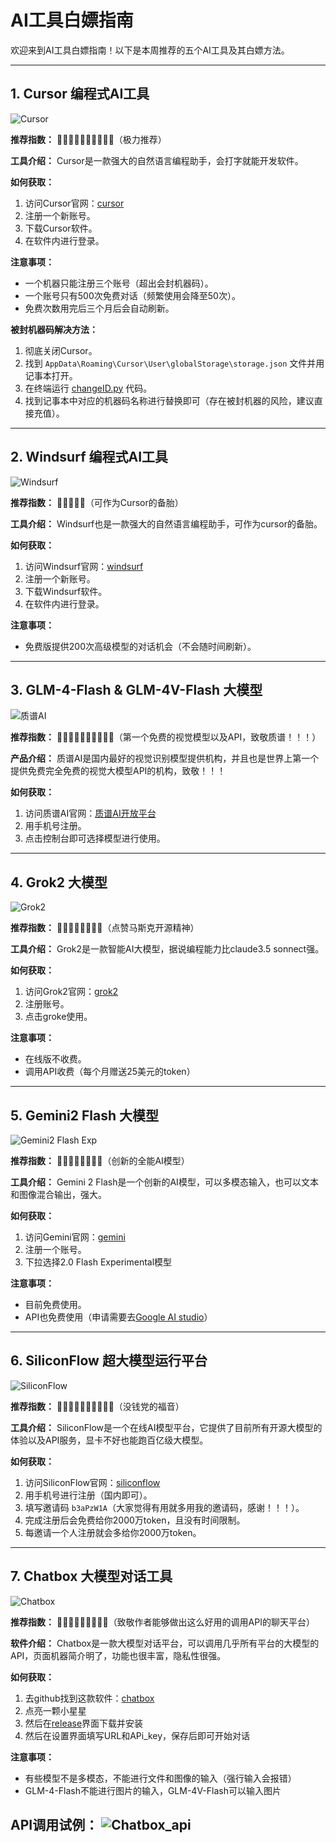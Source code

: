 # AI工具白嫖指南

欢迎来到AI工具白嫖指南！以下是本周推荐的五个AI工具及其白嫖方法。

---

## 1. Cursor 编程式AI工具

![Cursor](https://github.com/CodermanYHZ/BaiPiao/blob/main/image/cursor.png)

**推荐指数：** 🌟🌟🌟🌟🌟🌟🌟🌟🌟🌟（极力推荐）

**工具介绍：**
Cursor是一款强大的自然语言编程助手，会打字就能开发软件。

**如何获取：**
1. 访问Cursor官网：[cursor](https://www.cursor.com/)
2. 注册一个新账号。
3. 下载Cursor软件。
4. 在软件内进行登录。

**注意事项：**
- 一个机器只能注册三个账号（超出会封机器码）。
- 一个账号只有500次免费对话（频繁使用会降至50次）。
- 免费次数用完后三个月后会自动刷新。

**被封机器码解决方法：**
1. 彻底关闭Cursor。
2. 找到 `AppData\Roaming\Cursor\User\globalStorage\storage.json` 文件并用记事本打开。
3. 在终端运行 [changeID.py](https://github.com/CodermanYHZ/BaiPiao/blob/main/changeID.py) 代码。
4. 找到记事本中对应的机器码名称进行替换即可（存在被封机器的风险，建议直接充值）。

---

## 2. Windsurf 编程式AI工具

![Windsurf](https://github.com/CodermanYHZ/BaiPiao/blob/main/image/windsurf.png)

**推荐指数：** 🌟🌟🌟🌟🌟（可作为Cursor的备胎）

**工具介绍：**
Windsurf也是一款强大的自然语言编程助手，可作为cursor的备胎。

**如何获取：**
1. 访问Windsurf官网：[windsurf](https://codeium.com/windsurf)
2. 注册一个新账号。
3. 下载Windsurf软件。
4. 在软件内进行登录。

**注意事项：**
- 免费版提供200次高级模型的对话机会（不会随时间刷新）。

---

## 3. GLM-4-Flash & GLM-4V-Flash 大模型

![质谱AI](https://github.com/CodermanYHZ/BaiPiao/blob/main/image/zhipu.png)

**推荐指数：** 🌟🌟🌟🌟🌟🌟🌟🌟🌟🌟（第一个免费的视觉模型以及API，致敬质谱！！！）

**产品介绍：**
质谱AI是国内最好的视觉识别模型提供机构，并且也是世界上第一个提供免费完全免费的视觉大模型API的机构，致敬！！！

**如何获取：**
1. 访问质谱AI官网：[质谱AI开放平台](https://www.bigmodel.cn/invite?icode=jr%2FlON11LFYxOWzfRSnoruZLO2QH3C0EBTSr%2BArzMw4%3D)
2. 用手机号注册。
3. 点击控制台即可选择模型进行使用。

---

## 4. Grok2 大模型

![Grok2](https://github.com/CodermanYHZ/BaiPiao/blob/main/image/grok2.png)

**推荐指数：** 🌟🌟🌟🌟🌟🌟🌟🌟（点赞马斯克开源精神）

**工具介绍：**
Grok2是一款智能AI大模型，据说编程能力比claude3.5 sonnect强。

**如何获取：**
1. 访问Grok2官网：[grok2](https://x.ai/)
2. 注册账号。
3. 点击groke使用。

**注意事项：**
- 在线版不收费。
- 调用API收费（每个月赠送25美元的token）

---

## 5. Gemini2 Flash 大模型

![Gemini2 Flash Exp](https://github.com/CodermanYHZ/BaiPiao/blob/main/image/gemini2.png)

**推荐指数：** 🌟🌟🌟🌟🌟🌟🌟🌟（创新的全能AI模型）

**工具介绍：**
Gemini 2 Flash是一个创新的AI模型，可以多模态输入，也可以文本和图像混合输出，强大。

**如何获取：**
1. 访问Gemini官网：[gemini](https://gemini.google.com/app)
2. 注册一个账号。
3. 下拉选择2.0 Flash Experimental模型

**注意事项：**
- 目前免费使用。
- API也免费使用（申请需要去[Google AI studio](https://aistudio.google.com/prompts/new_chat)）
 
---
## 6. SiliconFlow 超大模型运行平台

![SiliconFlow](https://github.com/CodermanYHZ/BaiPiao/blob/main/image/siliconflow.png)

**推荐指数：** 🌟🌟🌟🌟🌟🌟🌟🌟🌟🌟（没钱党的福音）

**工具介绍：**
SiliconFlow是一个在线AI模型平台，它提供了目前所有开源大模型的体验以及API服务，显卡不好也能跑百亿级大模型。

**如何获取：**
1. 访问SiliconFlow官网：[siliconflow](https://siliconflow.cn/zh-cn/)
2. 用手机号进行注册（国内即可）。
3. 填写邀请码 `b3aPzW1A`（大家觉得有用就多用我的邀请码，感谢！！！）。
4. 完成注册后会免费给你2000万token，且没有时间限制。
5. 每邀请一个人注册就会多给你2000万token。

---
## 7. Chatbox 大模型对话工具

![Chatbox](https://github.com/CodermanYHZ/BaiPiao/blob/main/image/chatbox.png)

**推荐指数：** 🌟🌟🌟🌟🌟🌟🌟🌟🌟（致敬作者能够做出这么好用的调用API的聊天平台）

**软件介绍：**
Chatbox是一款大模型对话平台，可以调用几乎所有平台的大模型的API，页面机器简介明了，功能也很丰富，隐私性很强。

**如何获取：**
1. 去github找到这款软件：[chatbox](https://github.com/Bin-Huang/chatbox)
2. 点亮一颗小星星
3. 然后在[release](https://github.com/Bin-Huang/chatbox/releases/tag/v0.10.2)界面下载并安装
4. 然后在设置界面填写URL和APi_key，保存后即可开始对话

**注意事项：**
- 有些模型不是多模态，不能进行文件和图像的输入（强行输入会报错）
- GLM-4-Flash不能进行图片的输入，GLM-4V-Flash可以输入图片

**API调用试例：**
![Chatbox_api](https://github.com/CodermanYHZ/BaiPiao/blob/main/image/chatbox_api.png)
---
